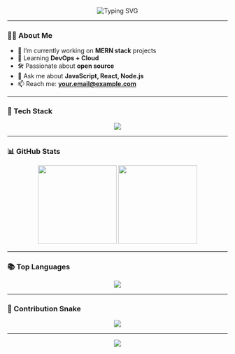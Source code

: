 <!-- Animated Header -->
<p align="center">
  <img src="https://readme-typing-svg.demolab.com?font=Fira+Code&size=28&pause=1200&color=7B2FF7&width=650&lines=Hi+There!+👋+I'm+Your+Name;Full-Stack+Developer+%7C+Open-Source+Contributor;I+Build+Fast+and+Beautiful+Web+Apps" alt="Typing SVG" />
</p>

---

<!-- About Me -->
### 👨‍💻 About Me
- 🔭 I’m currently working on **MERN stack** projects
- 🌱 Learning **DevOps + Cloud**
- 🛠 Passionate about **open source**
- 💬 Ask me about **JavaScript, React, Node.js**
- 📫 Reach me: **your.email@example.com**

---

<!-- Skills -->
### 🚀 Tech Stack
<p align="center">
  <img src="https://skillicons.dev/icons?i=js,ts,react,nextjs,nodejs,express,mongodb,python,linux,git,docker,aws&perline=6" />
</p>

---

<!-- GitHub Stats -->
### 📊 GitHub Stats
<p align="center">
  <img src="https://github-readme-stats.vercel.app/api?username=YourGitHubUsername&show_icons=true&theme=radical" height="180"/>
  <img src="https://github-readme-streak-stats.herokuapp.com?user=YourGitHubUsername&theme=radical&hide_border=false" height="180"/>
</p>

---

<!-- Top Languages -->
### 📚 Top Languages
<p align="center">
  <img src="https://github-readme-stats.vercel.app/api/top-langs/?username=YourGitHubUsername&layout=compact&theme=radical" />
</p>

---

<!-- Snake Animation -->
### 🐍 Contribution Snake
<p align="center">
  <img src="https://github.com/YourGitHubUsername/YourGitHubUsername/blob/output/github-contribution-grid-snake.svg" />
</p>

---

<!-- Footer -->
<p align="center">
  <img src="https://raw.githubusercontent.com/YourGitHubUsername/YourGitHubUsername/main/footer.svg" />
</p>
